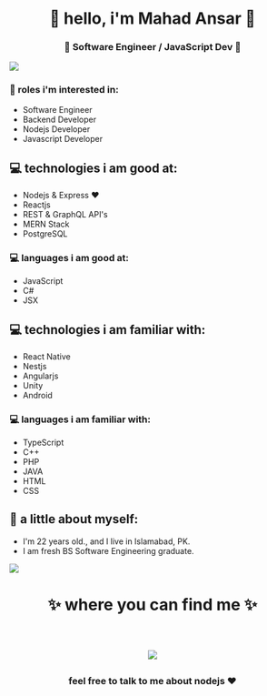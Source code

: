 <h1 align="center"> 🤩 hello, i'm Mahad Ansar 🤩 </h1>
<h3 align="center">🚀 Software Engineer / JavaScript Dev 🚀</h3>

<img src="https://yata-apix-a9caea66-ad78-425f-aa08-e292558ebb65.lss.locawebcorp.com.br/b7c7dbff38ae4f419c94ce8d2254b9d9.png"> 

### :office: roles i'm interested in:
- Software Engineer
- Backend Developer
- Nodejs Developer
- Javascript Developer

## 💻 technologies i am good at:
- Nodejs & Express ❤
- Reactjs
- REST & GraphQL API's
- MERN Stack
- PostgreSQL

### 💻 languages i am good at:
- JavaScript
- C#
- JSX

## 💻 technologies i am familiar with:
- React Native
- Nestjs
- Angularjs
- Unity
- Android

### 💻 languages i am familiar with:
- TypeScript
- C++
- PHP
- JAVA
- HTML
- CSS

## 👧 a little about myself:
- I'm 22 years old., and I live in Islamabad, PK.
- I am fresh BS Software Engineering graduate.

<img src="https://yata-apix-a9caea66-ad78-425f-aa08-e292558ebb65.lss.locawebcorp.com.br/b7c7dbff38ae4f419c94ce8d2254b9d9.png"> 

<h1 align="center">
✨ where you can find me ✨
  
  <p align="center"><br/>
   <a href="https://www.linkedin.com/in/mahadansar/">
    <img src="https://img.shields.io/badge/linkedin-mahad--ansar-blue">
  </a>
</p>
</h1>

<h3 align="center"><strong> feel free to talk to me about nodejs ❤ </strong> </h3>
